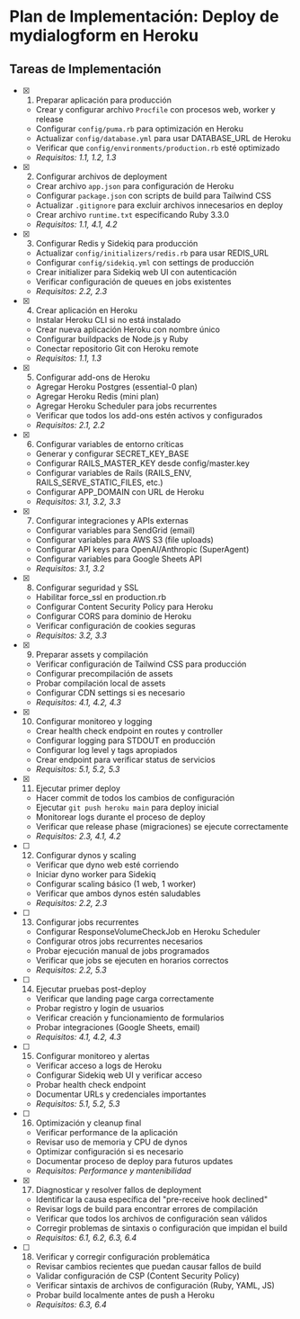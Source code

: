 # Plan de Implementación: Deploy de mydialogform en Heroku

## Tareas de Implementación

- [x] 1. Preparar aplicación para producción
  - Crear y configurar archivo `Procfile` con procesos web, worker y release
  - Configurar `config/puma.rb` para optimización en Heroku
  - Actualizar `config/database.yml` para usar DATABASE_URL de Heroku
  - Verificar que `config/environments/production.rb` esté optimizado
  - _Requisitos: 1.1, 1.2, 1.3_

- [x] 2. Configurar archivos de deployment
  - Crear archivo `app.json` para configuración de Heroku
  - Configurar `package.json` con scripts de build para Tailwind CSS
  - Actualizar `.gitignore` para excluir archivos innecesarios en deploy
  - Crear archivo `runtime.txt` especificando Ruby 3.3.0
  - _Requisitos: 1.1, 4.1, 4.2_

- [x] 3. Configurar Redis y Sidekiq para producción
  - Actualizar `config/initializers/redis.rb` para usar REDIS_URL
  - Configurar `config/sidekiq.yml` con settings de producción
  - Crear initializer para Sidekiq web UI con autenticación
  - Verificar configuración de queues en jobs existentes
  - _Requisitos: 2.2, 2.3_

- [x] 4. Crear aplicación en Heroku
  - Instalar Heroku CLI si no está instalado
  - Crear nueva aplicación Heroku con nombre único
  - Configurar buildpacks de Node.js y Ruby
  - Conectar repositorio Git con Heroku remote
  - _Requisitos: 1.1, 1.3_

- [x] 5. Configurar add-ons de Heroku
  - Agregar Heroku Postgres (essential-0 plan)
  - Agregar Heroku Redis (mini plan)
  - Agregar Heroku Scheduler para jobs recurrentes
  - Verificar que todos los add-ons estén activos y configurados
  - _Requisitos: 2.1, 2.2_

- [x] 6. Configurar variables de entorno críticas
  - Generar y configurar SECRET_KEY_BASE
  - Configurar RAILS_MASTER_KEY desde config/master.key
  - Configurar variables de Rails (RAILS_ENV, RAILS_SERVE_STATIC_FILES, etc.)
  - Configurar APP_DOMAIN con URL de Heroku
  - _Requisitos: 3.1, 3.2, 3.3_

- [x] 7. Configurar integraciones y APIs externas
  - Configurar variables para SendGrid (email)
  - Configurar variables para AWS S3 (file uploads)
  - Configurar API keys para OpenAI/Anthropic (SuperAgent)
  - Configurar variables para Google Sheets API
  - _Requisitos: 3.1, 3.2_

- [x] 8. Configurar seguridad y SSL
  - Habilitar force_ssl en production.rb
  - Configurar Content Security Policy para Heroku
  - Configurar CORS para dominio de Heroku
  - Verificar configuración de cookies seguras
  - _Requisitos: 3.2, 3.3_

- [x] 9. Preparar assets y compilación
  - Verificar configuración de Tailwind CSS para producción
  - Configurar precompilación de assets
  - Probar compilación local de assets
  - Configurar CDN settings si es necesario
  - _Requisitos: 4.1, 4.2, 4.3_

- [x] 10. Configurar monitoreo y logging
  - Crear health check endpoint en routes y controller
  - Configurar logging para STDOUT en producción
  - Configurar log level y tags apropiados
  - Crear endpoint para verificar status de servicios
  - _Requisitos: 5.1, 5.2, 5.3_

- [x] 11. Ejecutar primer deploy
  - Hacer commit de todos los cambios de configuración
  - Ejecutar `git push heroku main` para deploy inicial
  - Monitorear logs durante el proceso de deploy
  - Verificar que release phase (migraciones) se ejecute correctamente
  - _Requisitos: 2.3, 4.1, 4.2_

- [ ] 12. Configurar dynos y scaling
  - Verificar que dyno web esté corriendo
  - Iniciar dyno worker para Sidekiq
  - Configurar scaling básico (1 web, 1 worker)
  - Verificar que ambos dynos estén saludables
  - _Requisitos: 2.2, 2.3_

- [ ] 13. Configurar jobs recurrentes
  - Configurar ResponseVolumeCheckJob en Heroku Scheduler
  - Configurar otros jobs recurrentes necesarios
  - Probar ejecución manual de jobs programados
  - Verificar que jobs se ejecuten en horarios correctos
  - _Requisitos: 2.2, 5.3_

- [ ] 14. Ejecutar pruebas post-deploy
  - Verificar que landing page carga correctamente
  - Probar registro y login de usuarios
  - Verificar creación y funcionamiento de formularios
  - Probar integraciones (Google Sheets, email)
  - _Requisitos: 4.1, 4.2, 4.3_

- [ ] 15. Configurar monitoreo y alertas
  - Verificar acceso a logs de Heroku
  - Configurar Sidekiq web UI y verificar acceso
  - Probar health check endpoint
  - Documentar URLs y credenciales importantes
  - _Requisitos: 5.1, 5.2, 5.3_

- [ ] 16. Optimización y cleanup final
  - Verificar performance de la aplicación
  - Revisar uso de memoria y CPU de dynos
  - Optimizar configuración si es necesario
  - Documentar proceso de deploy para futuros updates
  - _Requisitos: Performance y mantenibilidad_

- [x] 17. Diagnosticar y resolver fallos de deployment
  - Identificar la causa específica del "pre-receive hook declined"
  - Revisar logs de build para encontrar errores de compilación
  - Verificar que todos los archivos de configuración sean válidos
  - Corregir problemas de sintaxis o configuración que impidan el build
  - _Requisitos: 6.1, 6.2, 6.3, 6.4_

- [ ] 18. Verificar y corregir configuración problemática
  - Revisar cambios recientes que puedan causar fallos de build
  - Validar configuración de CSP (Content Security Policy)
  - Verificar sintaxis de archivos de configuración (Ruby, YAML, JS)
  - Probar build localmente antes de push a Heroku
  - _Requisitos: 6.3, 6.4_